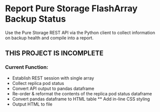 # Report Pure Storage FlashArray Backup Status

Use the Pure Storage REST API via the Python client to collect information on backup health and compile into a report.

## THIS PROJECT IS INCOMPLETE
### Current Function:
* Establish REST session with single array
* Collect replica pod status
* Convert API output to pandas dataframe
* Re-order & reformat the contents of the replica pod status dataframe
* Convert pandas dataframe to HTML table
** Add in-line CSS styling
* Output HTML to file